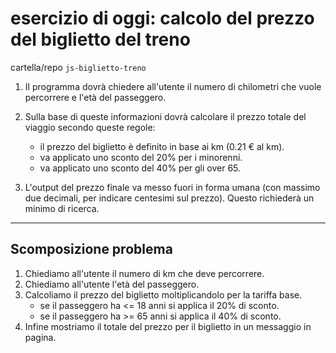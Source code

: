 # esercizio di oggi: **calcolo del prezzo del biglietto del treno**

cartella/repo `js-biglietto-treno`

1. Il programma dovrà chiedere all'utente il numero di chilometri che vuole percorrere e l'età del passeggero.

1. Sulla base di queste informazioni dovrà calcolare il prezzo totale del viaggio secondo queste regole:

    - il prezzo del biglietto è definito in base ai km (0.21 € al km).
    - va applicato uno sconto del 20% per i minorenni.
    - va applicato uno sconto del 40% per gli over 65.

1. L'output del prezzo finale va messo fuori in forma umana (con massimo due decimali, per indicare centesimi sul prezzo). Questo richiederà un minimo di ricerca.

---

## Scomposizione problema

1. Chiediamo all'utente il numero di km che deve percorrere.
1. Chiediamo all'utente l'età del passeggero.
1. Calcoliamo il prezzo del biglietto moltiplicandolo per la tariffa base.
    - se il passeggero ha <= 18 anni si applica il 20% di sconto.
    - se il passeggero ha >= 65 anni si applica il 40% di sconto.
1. Infine mostriamo il totale del prezzo per il biglietto in un messaggio in pagina.
